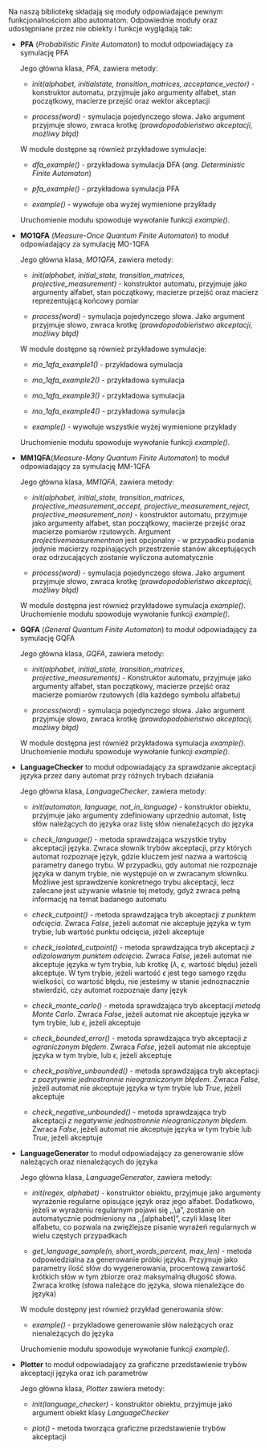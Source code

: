 Na naszą bibliotekę składają się moduły odpowiadające pewnym
funkcjonalnościom albo automatom. Odpowiednie moduły oraz udostępniane
przez nie obiekty i funkcje wyglądają tak:

-   **PFA** (*Probabilistic Finite Automaton*) to moduł odpowiadający za
    symulację PFA

    Jego główna klasa, *PFA*, zawiera metody:

    -   *init(alphabet, initialstate, transition_matrices,
        acceptance_vector)* - konstruktor automatu, przyjmuje jako
        argumenty alfabet, stan początkowy, macierze przejść oraz wektor
        akceptacji

    -   *process(word)* - symulacja pojedynczego słowa. Jako argument
        przyjmuje słowo, zwraca krotkę *(prawdopodobieństwo akceptacji,
        możliwy błąd)*

    W module dostępne są również przykładowe symulacje:

    -   *dfa_example()* - przykładowa symulacja DFA (*ang. Deterministic
        Finite Automaton*)

    -   *pfa_example()* - przykładowa symulacja PFA

    -   *example()* - wywołuje oba wyżej wymienione przykłady

    Uruchomienie modułu spowoduje wywołanie funkcji *example()*.

-   **MO1QFA** (*Measure-Once Quantum Finite Automaton*) to moduł
    odpowiadający za symulację MO-1QFA

    Jego główna klasa, *MO1QFA*, zawiera metody:

    -   *init(alphabet, initial_state, transition_matrices,
        projective_measurement)* - konstruktor automatu, przyjmuje jako
        argumenty alfabet, stan początkowy, macierze przejść oraz
        macierz reprezentującą końcowy pomiar

    -   *process(word)* - symulacja pojedynczego słowa. Jako argument
        przyjmuje słowo, zwraca krotkę *(prawdopodobieństwo akceptacji,
        możliwy błąd)*

    W module dostępne są również przykładowe symulacje:

    -   *mo_1qfa_example1()* - przykładowa symulacja

    -   *mo_1qfa_example2()* - przykładowa symulacja

    -   *mo_1qfa_example3()* - przykładowa symulacja

    -   *mo_1qfa_example4()* - przykładowa symulacja

    -   *example()* - wywołuje wszystkie wyżej wymienione przykłady

    Uruchomienie modułu spowoduje wywołanie funkcji *example()*.

-   **MM1QFA**(*Measure-Many Quantum Finite Automaton*) to moduł
    odpowiadający za symulację MM-1QFA

    Jego główna klasa, *MM1QFA*, zawiera metody:

    -   *init(alphabet, initial_state, transition_matrices,
        projective_measurement_accept, projective_measurement_reject,
        projective_measurement_non)* - konstruktor automatu, przyjmuje
        jako argumenty alfabet, stan początkowy, macierze przejść oraz
        macierze pomiarów rzutowych. Argument *projectivemeasurementnon*
        jest opcjonalny - w przypadku podania jedynie macierzy
        rozpinających przestrzenie stanów akceptujących oraz
        odrzucających zostanie wyliczona automatycznie

    -   *process(word)* - symulacja pojedynczego słowa. Jako argument
        przyjmuje słowo, zwraca krotkę *(prawdopodobieństwo akceptacji,
        możliwy błąd)*

    W module dostępna jest również przykładowe symulacja *example()*.
    Uruchomienie modułu spowoduje wywołanie funkcji *example()*.

-   **GQFA** (*General Quantum Finite Automaton*) to moduł odpowiadający
    za symulację GQFA

    Jego główna klasa, *GQFA*, zawiera metody:

    -   *init(alphabet, initial_state, transition_matrices,
        projective_measurements)* - Konstruktor automatu, przyjmuje jako
        argumenty alfabet, stan początkowy, macierze przejść oraz
        macierze pomiarów rzutowych (dla każdego symbolu alfabetu)

    -   *process(word)* - symulacja pojedynczego słowa. Jako argument
        przyjmuje słowo, zwraca krotkę *(prawdopodobieństwo akceptacji,
        możliwy błąd)*

    W module dostępna jest również przykładowa symulacja *example()*.
    Uruchomienie modułu spowoduje wywołanie funkcji *example()*.

-   **LanguageChecker** to moduł odpowiadający za sprawdzanie akceptacji
    języka przez dany automat przy różnych trybach działania

    Jego główna klasa, *LanguageChecker*, zawiera metody:

    -   *init(automaton, language, not_in_language)* - konstruktor obiektu,
        przyjmuje jako argumenty zdefiniowany uprzednio automat, listę
        słów należących do języka oraz listę słów nienależących do
        języka

    -   *check_language()* - metoda sprawdzająca wszystkie tryby
        akceptacji języka. Zwraca słownik trybów akceptacji, przy
        których automat rozpoznaje język, gdzie kluczem jest nazwa a
        wartością parametry danego trybu. W przypadku, gdy automat nie
        rozpoznaje języka w danym trybie, nie występuje on w zwracanym
        słowniku. Możliwe jest sprawdzenie konkretnego trybu akceptacji,
        lecz zalecane jest używanie właśnie tej metody, gdyż zwraca
        pełną informację na temat badanego automatu

    -   *check_cutpoint()* - metoda sprawdzająca tryb akceptacji *z
        punktem odcięcia*. Zwraca *False*, jeżeli automat nie akceptuje
        języka w tym trybie, lub wartość punktu odcięcia, jeżeli
        akceptuje

    -   *check_isolated_cutpoint()* - metoda sprawdzająca tryb akceptacji
        *z odizolowanym punktem odcięcia*. Zwraca *False*, jeżeli
        automat nie akceptuje języka w tym trybie, lub krotkę
        ($\lambda$, $\epsilon$, wartość błędu) jeżeli akceptuje. W tym
        trybie, jeżeli wartość $\epsilon$ jest tego samego rzędu
        wielkości, co wartość błędu, nie jesteśmy w stanie jednoznacznie
        stwierdzić, czy automat rozpoznaje dany język

    -   *check_monte_carlo()* - metoda sprawdzająca tryb akceptacji
        *metodą Monte Carlo*. Zwraca *False*, jeżeli automat nie
        akceptuje języka w tym trybie, lub $\epsilon$, jeżeli akceptuje

    -   *check_bounded_error()* - metoda sprawdzająca tryb akceptacji *z
        ograniczonym błędem*. Zwraca *False*, jeżeli automat nie
        akceptuje języka w tym trybie, lub $\epsilon$, jeżeli akceptuje

    -   *check_positive_unbounded()* - metoda sprawdzająca tryb akceptacji
        *z pozytywnie jednostronnie nieograniczonym błędem*. Zwraca
        *False*, jeżeli automat nie akceptuje języka w tym trybie lub
        *True*, jeżeli akceptuje

    -   *check_negative_unbounded()* - metoda sprawdzająca tryb akceptacji
        *z negatywnie jednostronnie nieograniczonym błędem*. Zwraca
        *False*, jeżeli automat nie akceptuje języka w tym trybie lub
        *True*, jeżeli akceptuje

-   **LanguageGenerator** to moduł odpowiadający za generowanie słów
    należących oraz nienależących do języka

    Jego główna klasa, *LanguageGenerator*, zawiera metody:

    -   *init(regex, alphabet)* - konstruktor obiektu, przyjmuje jako
        argumenty wyrażenie regularne opisujące język oraz jego alfabet.
        Dodatkowo, jeżeli w wyrażeniu regularnym pojawi się ,,\\a”,
        zostanie on automatycznie podmieniony na ,,[alphabet]”, czyli
        klasę liter alfabetu, co pozwala na zwięźlejsze pisanie wyrażeń
        regularnych w wielu częstych przypadkach

    -   *get_language_sample(n, short_words_percent, max_len)* - metoda
        odpowiedzialna za generowanie próbki języka. Przyjmuje jako
        parametry ilość słów do wygenerowania, procentową zawartość
        krótkich słów w tym zbiorze oraz maksymalną długość słowa.
        Zwraca krotkę (słowa należące do języka, słowa nienależące do
        języka)

    W module dostępny jest również przykład generowania słów:

    -   *example()* - przykładowe generowanie słów należących oraz
        nienależących do języka

    Uruchomienie modułu spowoduje wywołanie funkcji *example()*.

-   **Plotter** to moduł odpowiadający za graficzne przedstawienie
    trybów akceptacji języka oraz ich parametrów

    Jego główna klasa, *Plotter* zawiera metody:

    -   *init(language_checker)* - konstruktor obiektu, przyjmuje jako
        argument obiekt klasy *LanguageChecker*

    -   *plot()* - metoda tworząca graficzne przedstawienie trybów
        akceptacji



